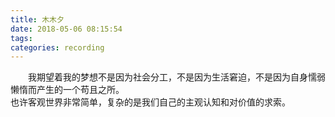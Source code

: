 ```yaml
---
title: 木木夕
date: 2018-05-06 08:15:54
tags:
categories: recording
---
```

<!--more-->
&emsp;&emsp;我期望着我的梦想不是因为社会分工，不是因为生活窘迫，不是因为自身懦弱懒惰而产生的一个苟且之所。  
也许客观世界非常简单，复杂的是我们自己的主观认知和对价值的求索。
	
